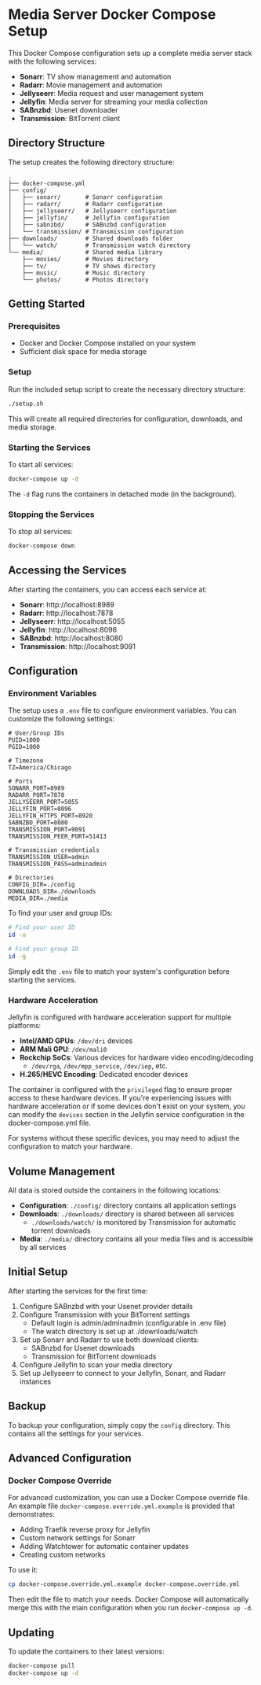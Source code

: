 # Media Server Docker Compose Setup

This Docker Compose configuration sets up a complete media server stack with the following services:

- **Sonarr**: TV show management and automation
- **Radarr**: Movie management and automation
- **Jellyseerr**: Media request and user management system
- **Jellyfin**: Media server for streaming your media collection
- **SABnzbd**: Usenet downloader
- **Transmission**: BitTorrent client

## Directory Structure

The setup creates the following directory structure:

```
.
├── docker-compose.yml
├── config/
│   ├── sonarr/       # Sonarr configuration
│   ├── radarr/       # Radarr configuration
│   ├── jellyseerr/   # Jellyseerr configuration
│   ├── jellyfin/     # Jellyfin configuration
│   ├── sabnzbd/      # SABnzbd configuration
│   └── transmission/ # Transmission configuration
├── downloads/        # Shared downloads folder
│   └── watch/        # Transmission watch directory
└── media/            # Shared media library
    ├── movies/       # Movies directory
    ├── tv/           # TV shows directory
    ├── music/        # Music directory
    └── photos/       # Photos directory
```

## Getting Started

### Prerequisites

- Docker and Docker Compose installed on your system
- Sufficient disk space for media storage

### Setup

Run the included setup script to create the necessary directory structure:

```bash
./setup.sh
```

This will create all required directories for configuration, downloads, and media storage.

### Starting the Services

To start all services:

```bash
docker-compose up -d
```

The `-d` flag runs the containers in detached mode (in the background).

### Stopping the Services

To stop all services:

```bash
docker-compose down
```

## Accessing the Services

After starting the containers, you can access each service at:

- **Sonarr**: http://localhost:8989
- **Radarr**: http://localhost:7878
- **Jellyseerr**: http://localhost:5055
- **Jellyfin**: http://localhost:8096
- **SABnzbd**: http://localhost:8080
- **Transmission**: http://localhost:9091

## Configuration

### Environment Variables

The setup uses a `.env` file to configure environment variables. You can customize the following settings:

```
# User/Group IDs
PUID=1000
PGID=1000

# Timezone
TZ=America/Chicago

# Ports
SONARR_PORT=8989
RADARR_PORT=7878
JELLYSEERR_PORT=5055
JELLYFIN_PORT=8096
JELLYFIN_HTTPS_PORT=8920
SABNZBD_PORT=8080
TRANSMISSION_PORT=9091
TRANSMISSION_PEER_PORT=51413

# Transmission credentials
TRANSMISSION_USER=admin
TRANSMISSION_PASS=adminadmin

# Directories
CONFIG_DIR=./config
DOWNLOADS_DIR=./downloads
MEDIA_DIR=./media
```

To find your user and group IDs:

```bash
# Find your user ID
id -u

# Find your group ID
id -g
```

Simply edit the `.env` file to match your system's configuration before starting the services.

### Hardware Acceleration

Jellyfin is configured with hardware acceleration support for multiple platforms:

- **Intel/AMD GPUs**: `/dev/dri` devices
- **ARM Mali GPU**: `/dev/mali0`
- **Rockchip SoCs**: Various devices for hardware video encoding/decoding
  - `/dev/rga`, `/dev/mpp_service`, `/dev/iep`, etc.
- **H.265/HEVC Encoding**: Dedicated encoder devices

The container is configured with the `privileged` flag to ensure proper access to these hardware devices. If you're experiencing issues with hardware acceleration or if some devices don't exist on your system, you can modify the `devices` section in the Jellyfin service configuration in the docker-compose.yml file.

For systems without these specific devices, you may need to adjust the configuration to match your hardware.

## Volume Management

All data is stored outside the containers in the following locations:

- **Configuration**: `./config/` directory contains all application settings
- **Downloads**: `./downloads/` directory is shared between all services
  - `./downloads/watch/` is monitored by Transmission for automatic torrent downloads
- **Media**: `./media/` directory contains all your media files and is accessible by all services

## Initial Setup

After starting the services for the first time:

1. Configure SABnzbd with your Usenet provider details
2. Configure Transmission with your BitTorrent settings
   - Default login is admin/adminadmin (configurable in .env file)
   - The watch directory is set up at ./downloads/watch
3. Set up Sonarr and Radarr to use both download clients:
   - SABnzbd for Usenet downloads
   - Transmission for BitTorrent downloads
4. Configure Jellyfin to scan your media directory
5. Set up Jellyseerr to connect to your Jellyfin, Sonarr, and Radarr instances

## Backup

To backup your configuration, simply copy the `config` directory. This contains all the settings for your services.

## Advanced Configuration

### Docker Compose Override

For advanced customization, you can use a Docker Compose override file. An example file `docker-compose.override.yml.example` is provided that demonstrates:

- Adding Traefik reverse proxy for Jellyfin
- Custom network settings for Sonarr
- Adding Watchtower for automatic container updates
- Creating custom networks

To use it:

```bash
cp docker-compose.override.yml.example docker-compose.override.yml
```

Then edit the file to match your needs. Docker Compose will automatically merge this with the main configuration when you run `docker-compose up -d`.

## Updating

To update the containers to their latest versions:

```bash
docker-compose pull
docker-compose up -d
```
